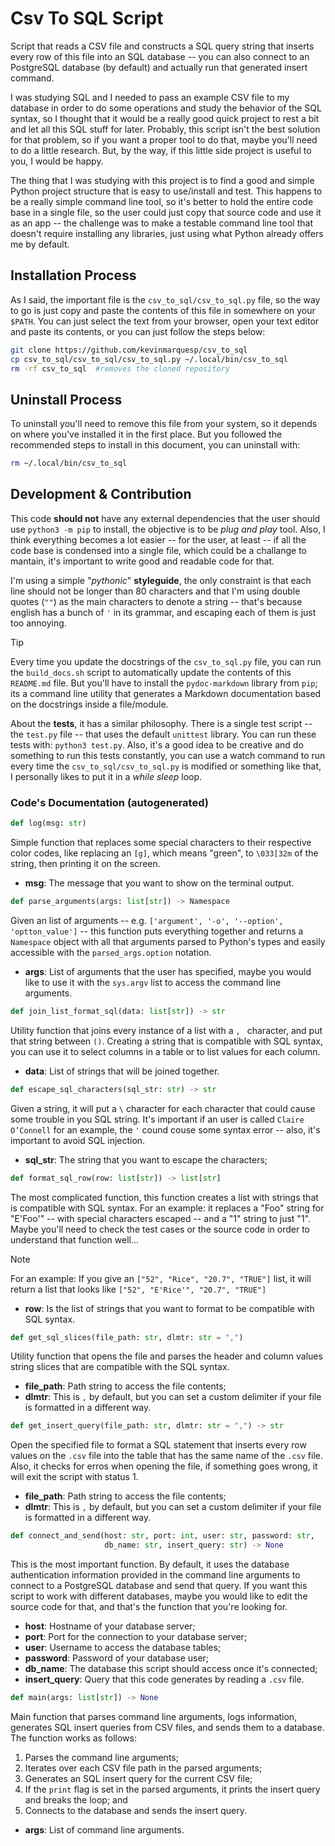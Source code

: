 # Csv To SQL Script
Script that reads a CSV file and constructs a SQL query string that inserts every row of this file into an SQL database -- you can also connect to an PostgreSQL database (by default) and actually run that generated insert command.

I was studying SQL and I needed to pass an example CSV file to my database in order to do some operations and study the behavior of the SQL syntax, so I thought that it would be a really good quick project to rest a bit and let all this SQL stuff for later. Probably, this script isn't the best solution for that problem, so if you want a proper tool to do that, maybe you'll need to do a little research. But, by the way, if this little side project is useful to you, I would be happy.

The thing that I was studying with this project is to find a good and simple Python project structure that is easy to use/install and test. This happens to be a really simple command line tool, so it's better to hold the entire code base in a single file, so the user could just copy that source code and use it as an app -- the challenge was to make a testable command line tool that doesn't require installing any libraries, just using what Python already offers me by default.

## Installation Process
As I said, the important file is the `csv_to_sql/csv_to_sql.py` file, so the way to go is just copy and paste the contents of this file in somewhere on your `$PATH`. You can just select the text from your browser, open your text editor and paste its contents, or you can just follow the steps below:
```bash
git clone https://github.com/kevinmarquesp/csv_to_sql
cp csv_to_sql/csv_to_sql/csv_to_sql.py ~/.local/bin/csv_to_sql
rm -rf csv_to_sql  #removes the cloned repository
```

## Uninstall Process
To uninstall you'll need to remove this file from your system, so it depends on where you've installed it in the first place. But you followed the recommended steps to install in this document, you can uninstall with:
```bash
rm ~/.local/bin/csv_to_sql
```

## Development & Contribution
This code **should not** have any external dependencies that the user should use `python3 -m pip` to install, the objective is to be *plug and play* tool. Also, I think everything becomes a lot easier -- for the user, at least -- if all the code base is condensed into a single file, which could be a challange to mantain, it's important to write good and readable code for that.

I'm using a simple "*pythonic*" **styleguide**, the only constraint is that each line should not be longer than 80 characters and that I'm using double quotes (`""`) as the main characters to denote a string -- that's because english has a bunch of `'` in its grammar, and escaping each of them is just too annoying.

> [!TIP]
> Every time you update the docstrings of the `csv_to_sql.py` file, you can run the `build_docs.sh` script to automatically update the contents of this `README.md` file. But you'll have to install the `pydoc-markdown` library from `pip`; its a command line utility that generates a Markdown documentation based on the docstrings inside a file/module.

About the **tests**, it has a similar philosophy. There is a single test script -- the `test.py` file -- that uses the default `unittest` library. You can run these tests with: `python3 test.py`. Also, it's a good idea to be creative and do something to run this tests constantly, you can use a watch command to run every time the `csv_to_sql/csv_to_sql.py` is modified or something like that, I personally likes to put it in a *while sleep* loop.

### Code's Documentation (autogenerated)
<!--{{ PYDOC_MARKDOWN }}-->
```python
def log(msg: str)
```

Simple function that replaces some special characters to their
respective color codes, like replacing an `[g]`, which means "green", to
`\033[32m` of the string, then printing it on the screen.

+ **msg**: The message that you want to show on the terminal output.



```python
def parse_arguments(args: list[str]) -> Namespace
```

Given an list of arguments -- e.g. `['argument', '-o', '--option',
'optton_value']` -- this function puts everything together and returns a
`Namespace` object with all that arguments parsed to Python's types and
easily accessible with the `parsed_args.option` notation.

+ **args**: List of arguments that the user has specified, maybe you would
            like to use it with the `sys.argv` list to access the command
            line arguments.



```python
def join_list_format_sql(data: list[str]) -> str
```

Utility function that joins every instance of a list with a `, `
character, and put that string between `()`. Creating a string that is
compatible with SQL syntax, you can use it to select columns in a table or
to list values for each column.

+ **data**: List of strings that will be joined together.



```python
def escape_sql_characters(sql_str: str) -> str
```

Given a string, it will put a `\` character for each character that
could cause some trouble in you SQL string. It's important if an user is
called `Claire O’Connell` for an example, the `'` cound couse some syntax
error -- also, it's important to avoid SQL injection.

+ **sql_str**: The string that you want to escape the characters;



```python
def format_sql_row(row: list[str]) -> list[str]
```

The most complicated function, this function creates a list with
strings that is compatible with SQL syntax. For an example: it replaces a
"Foo" string for "E'Foo'" -- with special characters escaped -- and a "1"
string to just "1". Maybe you'll need to check the test cases or the source
code in order to understand that function well...

> [!NOTE]
> For an example: If you give an `["52", "Rice", "20.7", "TRUE"]` list, it
> will return a list that looks like `["52", "E'Rice'", "20.7", "TRUE"]`

+ **row**: Is the list of strings that you want to format to be compatible
           with SQL syntax.



```python
def get_sql_slices(file_path: str, dlmtr: str = ",")
```

Utility function that opens the file and parses the header and column
values string slices that are compatible with the SQL syntax.
+ **file_path**: Path string to access the file contents;
+ **dlmtr**: This is `,` by default, but you can set a custom delimiter if
             your file is formatted in a different way.



```python
def get_insert_query(file_path: str, dlmtr: str = ",") -> str
```

Open the specified file to format a SQL statement that inserts every
row values on the `.csv` file into the table that has the same name of the
`.csv` file. Also, it checks for erros when opening the file, if something
goes wrong, it will exit the script with status 1.

+ **file_path**: Path string to access the file contents;
+ **dlmtr**: This is `,` by default, but you can set a custom delimiter if
             your file is formatted in a different way.



```python
def connect_and_send(host: str, port: int, user: str, password: str,
                     db_name: str, insert_query: str) -> None
```

This is the most important function. By default, it uses the database
authentication information provided in the command line arguments to
connect to a PostgreSQL database and send that query. If you want this
script to work with different databases, maybe you would like to edit the
source code for that, and that's the function that you're looking for.

+ **host**: Hostname of your database server;
+ **port**: Port for the connection to your database server;
+ **user**: Username to access the database tables;
+ **password**: Password of your database user;
+ **db_name**: The database this script should access once it's connected;
+ **insert_query**: Query that this code generates by reading a `.csv`
                    file.



```python
def main(args: list[str]) -> None
```

Main function that parses command line arguments, logs information,
generates SQL insert queries from CSV files, and sends them to a database.
The function works as follows:

1. Parses the command line arguments;
1. Iterates over each CSV file path in the parsed arguments;
1. Generates an SQL insert query for the current CSV file;
1. If the `print` flag is set in the parsed arguments, it prints the insert
   query and breaks the loop; and
1. Connects to the database and sends the insert query.

+ **args**: List of command line arguments.

